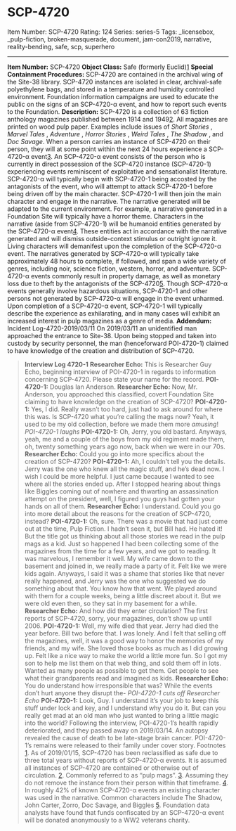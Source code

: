 # SCP-4720
Item Number: SCP-4720
Rating: 124
Series: series-5
Tags: _licensebox, _pulp-fiction, broken-masquerade, document, jam-con2019, narrative, reality-bending, safe, scp, superhero

---

  
**Item Number:** SCP-4720 
**Object Class:** Safe (formerly Euclid)[1](javascript:;)
**Special Containment Procedures:** SCP-4720 are contained in the archival wing of the Site-38 library. SCP-4720 instances are isolated in clear, archival-safe polyethylene bags, and stored in a temperature and humidity controlled environment. Foundation information campaigns are used to educate the public on the signs of an SCP-4720-α event, and how to report such events to the Foundation.
**Description:** SCP-4720 is a collection of 63 fiction anthology magazines published between 1914 and 1949[2](javascript:;). All magazines are printed on wood pulp paper. Examples include issues of _Short Stories_ , _Marvel Tales_ , _Adventure_ , _Horror Stories_ , _Weird Tales_ , _The Shadow_ , and _Doc Savage_.
When a person carries an instance of SCP-4720 on their person, they will at some point within the next 24 hours experience a SCP-4720-α event[3](javascript:;). An SCP-4720-α event consists of the person who is currently in direct possession of the SCP-4720 instance (SCP-4720-1) experiencing events reminiscent of exploitative and sensationalist literature.
SCP-4720-α will typically begin with SCP-4720-1 being accosted by the antagonists of the event, who will attempt to attack SCP-4720-1 before being driven off by the main character. SCP-4720-1 will then join the main character and engage in the narrative. The narrative generated will be adapted to the current environment. For example, a narrative generated in a Foundation Site will typically have a horror theme.
Characters in the narrative (aside from SCP-4720-1) will be humanoid entities generated by the SCP-4720-α event[4](javascript:;). These entities act in accordance with the narrative generated and will dismiss outside-context stimulus or outright ignore it. Living characters will demanifest upon the completion of the SCP-4720-α event.
The narratives generated by SCP-4720-α will typically take approximately 48 hours to complete, if followed, and span a wide variety of genres, including noir, science fiction, western, horror, and adventure. SCP-4720-α events commonly result in property damage, as well as monetary loss due to theft by the antagonists of the SCP-4720[5](javascript:;). Though SCP-4720-α events generally involve hazardous situations, SCP-4720-1 and other persons not generated by SCP-4720-α will engage in the event unharmed.
Upon completion of a SCP-4720-α event, SCP-4720-1 will typically describe the experience as exhilarating, and in many cases will exhibit an increased interest in pulp magazines as a genre of media.
**Addendum:** Incident Log-4720-2019/03/11
On 2019/03/11 an unidentified man approached the entrance to Site-38. Upon being stopped and taken into custody by security personnel, the man (henceforward POI-4720-1) claimed to have knowledge of the creation and distribution of SCP-4720.
> **Interview Log 4720-1**
> **Researcher Echo:** This is Researcher Guy Echo, beginning interview of POI-4720-1 in regards to information concerning SCP-4720. Please state your name for the record.
> **POI-4720-1:** Douglas Ian Anderson.
> **Researcher Echo:** Now, Mr. Anderson, you approached this classified, covert Foundation Site claiming to have knowledge on the creation of SCP-4720?
> **POI-4720-1:** Yes, I did. Really wasn’t too hard, just had to ask around for where this was. Is SCP-4720 what you’re calling the mags now? Yeah, it used to be my old collection, before we made them more _amusing_!
> _POI-4720-1 laughs_
> **POI-4720-1:** Oh, Jerry, you old bastard. Anyways, yeah, me and a couple of the boys from my old regiment made them, oh, twenty something years ago now, back when we were in our 70s.
> **Researcher Echo:** Could you go into more specifics about the creation of SCP-4720?
> **POI-4720-1:** Ah, I couldn’t tell you the details. Jerry was the one who knew all the magic stuff, and he’s dead now. I wish I could be more helpful. I just came because I wanted to see where all the stories ended up. After I stopped hearing about things like Biggles coming out of nowhere and thwarting an assassination attempt on the president, well, I figured you guys had gotten your hands on all of them.
> **Researcher Echo:** I understand. Could you go into more detail about the reasons for the creation of SCP-4720, instead?
> **POI-4720-1:** Oh, sure. There was a movie that had just come out at the time, Pulp Fiction. I hadn’t seen it, but Bill had. He hated it! But the title got us thinking about all those stories we read in the pulp mags as a kid. Just so happened I had been collecting some of the magazines from the time for a few years, and we got to reading. It was marvelous, I remember it well. My wife came down to the basement and joined in, we really made a party of it. Felt like we were kids again. Anyways, I said it was a shame that stories like that never really happened, and Jerry was the one who suggested we do something about that. You know how that went. We played around with them for a couple weeks, being a little discreet about it. But we were old even then, so they sat in my basement for a while.
> **Researcher Echo:** And how did they enter circulation? The first reports of SCP-4720, sorry, your magazines, don’t show up until 2006.
> **POI-4720-1:** Well, my wife died that year. Jerry had died the year before. Bill two before that. I was lonely. And I felt that selling off the magazines, well, it was a good way to honor the memories of my friends, and my wife. She loved those books as much as I did growing up. Felt like a nice way to make the world a little more fun. So I got my son to help me list them on that web thing, and sold them off in lots. Wanted as many people as possible to get them. Get people to see what their grandparents read and imagined as kids.
> **Researcher Echo:** You do understand how irresponsible that was? While the events don’t hurt anyone they disrupt the-
> _POI-4720-1 cuts off Researcher Echo_
> **POI-4720-1:** Look, Guy. I understand it’s your job to keep this stuff under lock and key, and I understand why you do it. But can you really get mad at an old man who just wanted to bring a little magic into the world?
Following the interview, POI-4720-1’s health rapidly deteriorated, and they passed away on 2019/03/14. An autopsy revealed the cause of death to be late-stage brain cancer. POI-4720-1’s remains were released to their family under cover story.
Footnotes
[1](javascript:;). As of 2019/01/15, SCP-4720 has been reclassified as safe due to three total years without reports of SCP-4720-α events. It is assumed all instances of SCP-4720 are contained or otherwise out of circulation.
[2](javascript:;). Commonly referred to as “pulp mags”.
[3](javascript:;). Assuming they do not remove the instance from their person within that timeframe.
[4](javascript:;). In roughly 42% of known SCP-4720-α events an existing character was used in the narrative. Common characters include The Shadow, John Carter, Zorro, Doc Savage, and Biggles
[5](javascript:;). Foundation data analysts have found that funds confiscated by an SCP-4720-α event will be donated anonymously to a WW2 veterans charity.